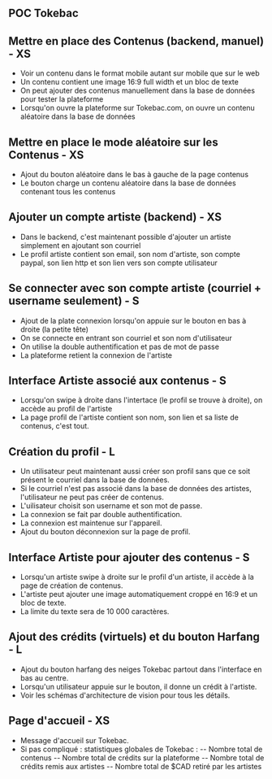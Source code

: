 ## POC Tokebac

## Mettre en place des Contenus (backend, manuel) - XS

* Voir un contenu dans le format mobile autant sur mobile que sur le web
* Un contenu contient une image 16:9 full width et un bloc de texte
* On peut ajouter des contenus manuellement dans la base de données pour tester la plateforme
* Lorsqu'on ouvre la plateforme sur Tokebac.com, on ouvre un contenu aléatoire dans la base de données

## Mettre en place le mode aléatoire sur les Contenus - XS 

* Ajout du bouton aléatoire dans le bas à gauche de la page contenus
* Le bouton charge un contenu aléatoire dans la base de données contenant tous les contenus 

## Ajouter un compte artiste (backend) - XS

* Dans le backend, c'est maintenant possible d'ajouter un artiste simplement en ajoutant son courriel
* Le profil artiste contient son email, son nom d'artiste, son compte paypal, son lien http et son lien vers son compte utilisateur 

## Se connecter avec son compte artiste (courriel + username seulement) - S

* Ajout de la plate connexion lorsqu'on appuie sur le bouton en bas à droite (la petite tête)
* On se connecte en entrant son courriel et son nom d'utilisateur
* On utilise la double authentification et pas de mot de passe
* La plateforme retient la connexion de l'artiste

## Interface Artiste associé aux contenus - S

* Lorsqu'on swipe à droite dans l'intertace (le profil se trouve à droite), on accède au profil de l'artiste
* La page profil de l'artiste contient son nom, son lien et sa liste de contenus, c'est tout.

## Création du profil - L

* Un utilisateur peut maintenant aussi créer son profil sans que ce soit présent le courriel dans la base de données.
* Si le courriel n'est pas associé dans la base de données des artistes, l'utilisateur ne peut pas créer de contenus.
* L'uilisateur choisit son username et son mot de passe.
* La connexion se fait par double authentification.
* La connexion est maintenue sur l'appareil.
* Ajout du bouton déconnexion sur la page de profil. 

## Interface Artiste pour ajouter des contenus - S

* Lorsqu'un artiste swipe à droite sur le profil d'un artiste, il accède à la page de création de contenus.
* L'artiste peut ajouter une image automatiquement croppé en 16:9 et un bloc de texte.
* La limite du texte sera de 10 000 caractères.

## Ajout des crédits (virtuels) et du bouton Harfang - L

* Ajout du bouton harfang des neiges Tokebac partout dans l'interface en bas au centre.
* Lorsqu'un utilisateur appuie sur le bouton, il donne un crédit à l'artiste.
* Voir les schémas d'architecture de vision pour tous les détails.

## Page d'accueil - XS

- Message d'accueil sur Tokebac.
- Si pas compliqué : statistiques globales de Tokebac :
-- Nombre total de contenus
-- Nombre total de crédits sur la plateforme
-- Nombre total de crédits remis aux artistes
-- Nombre total de $CAD retiré par les artistes
  
